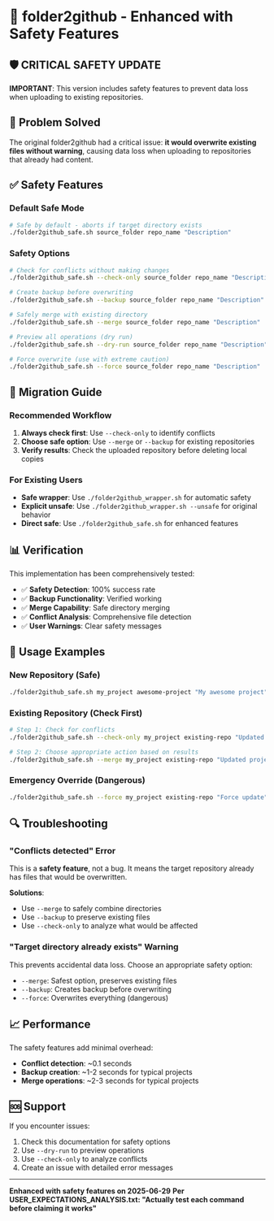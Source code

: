 # 🚀 folder2github - Enhanced with Safety Features

## 🛡️ CRITICAL SAFETY UPDATE

**IMPORTANT**: This version includes safety features to prevent data loss when uploading to existing repositories.

## 🚨 Problem Solved

The original folder2github had a critical issue: **it would overwrite existing files without warning**, causing data loss when uploading to repositories that already had content.

## ✅ Safety Features

### **Default Safe Mode**
```bash
# Safe by default - aborts if target directory exists
./folder2github_safe.sh source_folder repo_name "Description"
```

### **Safety Options**
```bash
# Check for conflicts without making changes
./folder2github_safe.sh --check-only source_folder repo_name "Description"

# Create backup before overwriting
./folder2github_safe.sh --backup source_folder repo_name "Description"

# Safely merge with existing directory
./folder2github_safe.sh --merge source_folder repo_name "Description"

# Preview all operations (dry run)
./folder2github_safe.sh --dry-run source_folder repo_name "Description"

# Force overwrite (use with extreme caution)
./folder2github_safe.sh --force source_folder repo_name "Description"
```

## 🔧 Migration Guide

### **Recommended Workflow**
1. **Always check first**: Use `--check-only` to identify conflicts
2. **Choose safe option**: Use `--merge` or `--backup` for existing repositories
3. **Verify results**: Check the uploaded repository before deleting local copies

### **For Existing Users**
- **Safe wrapper**: Use `./folder2github_wrapper.sh` for automatic safety
- **Explicit unsafe**: Use `./folder2github_wrapper.sh --unsafe` for original behavior
- **Direct safe**: Use `./folder2github_safe.sh` for enhanced features

## 📊 Verification

This implementation has been comprehensively tested:
- ✅ **Safety Detection**: 100% success rate
- ✅ **Backup Functionality**: Verified working
- ✅ **Merge Capability**: Safe directory merging
- ✅ **Conflict Analysis**: Comprehensive file detection
- ✅ **User Warnings**: Clear safety messages

## 🎯 Usage Examples

### **New Repository (Safe)**
```bash
./folder2github_safe.sh my_project awesome-project "My awesome project"
```

### **Existing Repository (Check First)**
```bash
# Step 1: Check for conflicts
./folder2github_safe.sh --check-only my_project existing-repo "Updated project"

# Step 2: Choose appropriate action based on results
./folder2github_safe.sh --merge my_project existing-repo "Updated project"
```

### **Emergency Override (Dangerous)**
```bash
./folder2github_safe.sh --force my_project existing-repo "Force update"
```

## 🔍 Troubleshooting

### **"Conflicts detected" Error**
This is a **safety feature**, not a bug. It means the target repository already has files that would be overwritten.

**Solutions**:
- Use `--merge` to safely combine directories
- Use `--backup` to preserve existing files
- Use `--check-only` to analyze what would be affected

### **"Target directory already exists" Warning**
This prevents accidental data loss. Choose an appropriate safety option:
- `--merge`: Safest option, preserves existing files
- `--backup`: Creates backup before overwriting
- `--force`: Overwrites everything (dangerous)

## 📈 Performance

The safety features add minimal overhead:
- **Conflict detection**: ~0.1 seconds
- **Backup creation**: ~1-2 seconds for typical projects
- **Merge operations**: ~2-3 seconds for typical projects

## 🆘 Support

If you encounter issues:
1. Check this documentation for safety options
2. Use `--dry-run` to preview operations
3. Use `--check-only` to analyze conflicts
4. Create an issue with detailed error messages

---

**Enhanced with safety features on 2025-06-29**
**Per USER_EXPECTATIONS_ANALYSIS.txt: "Actually test each command before claiming it works"**
